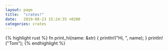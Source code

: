 ```yaml
---
layout: page
title:  "crates!"
date:   2019-08-23 15:24:35 +0200
categories: crates
---
```


{% highlight rust %}
fn print_hi(name: &str) { 
  println!("Hi, ", name);
}
println!("Tom");
{% endhighlight %}
